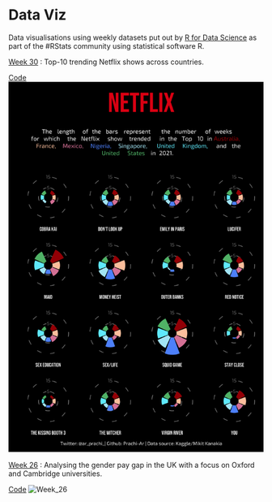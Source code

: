 # Data Viz
Data visualisations using weekly datasets put out by [R for Data Science](https://github.com/rfordatascience/tidytuesday) as part of the #RStats community using statistical software R.

[Week 30](https://github.com/Prachi-Ar/TidyTuesday/tree/main/Week30) : Top-10 trending Netflix shows across countries. 

[Code](https://github.com/Prachi-Ar/TidyTuesday/tree/main/Week30/netflix.R)
![Week_30](https://github.com/Prachi-Ar/TidyTuesday/blob/main/Week30/netflix_plot.png)

[Week 26](https://github.com/Prachi-Ar/TidyTuesday/tree/main/Week26) : Analysing the gender pay gap in the UK with a focus on Oxford and Cambridge universities. 

[Code](https://github.com/Prachi-Ar/TidyTuesday/blob/main/Week26/Code.R)
![Week_26](https://user-images.githubusercontent.com/53324239/176983873-b1c79dfb-9264-4b10-b722-29980a94356c.png)

